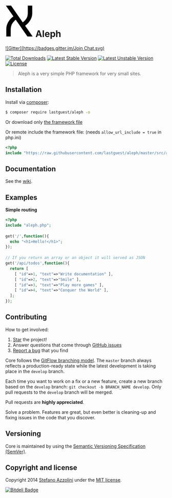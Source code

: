 <h1><img src="docs/aleph.png" height="100"> Aleph</h1>

[![Gitter](https://badges.gitter.im/Join Chat.svg)](https://gitter.im/lastguest/aleph?utm_source=badge&utm_medium=badge&utm_campaign=pr-badge&utm_content=badge)

[![Total Downloads](https://poser.pugx.org/lastguest/aleph/downloads.svg)](https://packagist.org/packages/lastguest/aleph)
[![Latest Stable Version](https://poser.pugx.org/lastguest/aleph/v/stable.svg)](https://packagist.org/packages/lastguest/aleph)
[![Latest Unstable Version](https://poser.pugx.org/lastguest/aleph/v/unstable.svg)](https://packagist.org/packages/lastguest/aleph)
[![License](https://poser.pugx.org/lastguest/aleph/license.svg)](https://packagist.org/packages/lastguest/aleph)

> Aleph is a very simple PHP framework for very small sites.

## Installation

Install via [composer](https://getcomposer.org/download/):

```bash
$ composer require lastguest/aleph -o
```

Or download only [the framework file](https://raw.githubusercontent.com/lastguest/aleph/master/src/aleph.php)

Or remote include the framework file: (needs `allow_url_include = true` in php.ini)

```php
<?php
include "https://raw.githubusercontent.com/lastguest/aleph/master/src/aleph.php";
```


## Documentation

See the [wiki](https://github.com/lastguest/aleph/wiki).

## Examples

**Simple routing**

```php
<?php
include "aleph.php";

get('/',function(){
  echo "<h1>Hello!</h1>";
});

// If you return an array or an object it will served as JSON 
get('/api/todos',function(){
  return [
    [ "id"=>1, "text"=>"Write documentation" ],
    [ "id"=>2, "text"=>"Smile" ],
    [ "id"=>3, "text"=>"Play more games" ],
    [ "id"=>4, "text"=>"Conquer the World" ],
  ];
});
```


## Contributing

How to get involved:

1. [Star](https://github.com/lastguest/aleph/stargazers) the project!
2. Answer questions that come through [GitHub issues](https://github.com/lastguest/aleph/issues?state=open)
3. [Report a bug](https://github.com/lastguest/aleph/issues/new) that you find


Core follows the [GitFlow branching model](http://nvie.com/posts/a-successful-git-branching-model). The ```master``` branch always reflects a production-ready state while the latest development is taking place in the ```develop``` branch.

Each time you want to work on a fix or a new feature, create a new branch based on the ```develop``` branch: ```git checkout -b BRANCH_NAME develop```. Only pull requests to the ```develop``` branch will be merged.

Pull requests are **highly appreciated**.

Solve a problem. Features are great, but even better is cleaning-up and fixing issues in the code that you discover.

## Versioning

Core is maintained by using the [Semantic Versioning Specification (SemVer)](http://semver.org).


## Copyright and license

Copyright 2014 [Stefano Azzolini](http://dreamnoctis.com) under the [MIT license](LICENSE.md).



[![Bitdeli Badge](https://d2weczhvl823v0.cloudfront.net/lastguest/aleph/trend.png)](https://bitdeli.com/free "Bitdeli Badge")

